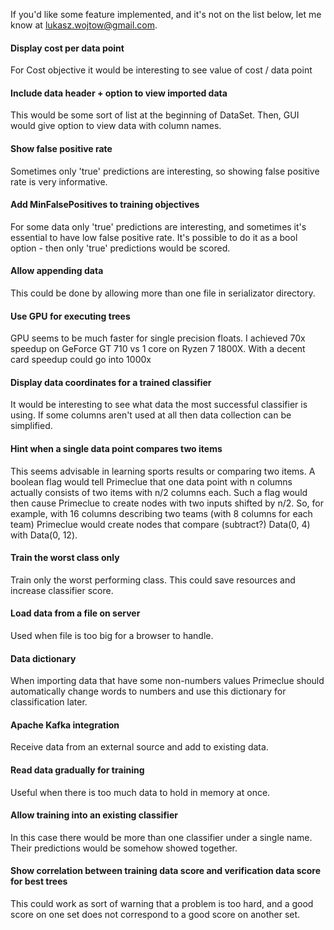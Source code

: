 If you'd like some feature implemented, and it's not on the list below, 
let me know at [lukasz.wojtow@gmail.com](mailto:lukasz.wojtow@gmail.com).<br>

<h4>Display cost per data point</h4>
For Cost objective it would be interesting to see value of cost / data point

<h4>Include data header + option to view imported data</h4>
This would be some sort of list at the beginning of DataSet. Then, GUI would give option to view data with column names. 

<h4>Show false positive rate</h4>
Sometimes only 'true' predictions are interesting, so showing false positive rate is very informative.

<h4>Add MinFalsePositives to training objectives</h4>
For some data only 'true' predictions are interesting, and sometimes it's essential to have low false positive rate.
It's possible to do it as a bool option - then only 'true' predictions would be scored.
 
<h4>Allow appending data</h4>
This could be done by allowing more than one file in serializator directory.

<h4>Use GPU for executing trees</h4>
GPU seems to be much faster for single precision floats. I achieved 70x speedup on GeForce GT 710 vs 1 core on Ryzen 7 1800X. 
With a decent card speedup could go into 1000x

<h4>Display data coordinates for a trained classifier</h4>
It would be interesting to see what data the most successful classifier is using. If some columns
aren't used at all then data collection can be simplified.
    
<h4>Hint when a single data point compares two items</h4>
This seems advisable in learning sports results or comparing two items. A boolean flag would tell Primeclue that one data point
with n columns actually consists of two items with n/2 columns each. Such a flag would then cause Primeclue
to create nodes with two inputs shifted by n/2. So, for example, with 16 columns describing two teams (with 
8 columns for each team) Primeclue would create nodes that compare (subtract?) Data(0, 4) with Data(0, 12).

<h4>Train the worst class only</h4>
Train only the worst performing class. This could save resources and increase classifier score.

<h4>Load data from a file on server</h4>
Used when file is too big for a browser to handle.

<h4>Data dictionary</h4>
When importing data that have some non-numbers values Primeclue should automatically change words to numbers and use
this dictionary for classification later.

<h4>Apache Kafka integration</h4>
Receive data from an external source and add to existing data.

<h4>Read data gradually for training</h4>
Useful when there is too much data to hold in memory at once. 

<h4>Allow training into an existing classifier</h4>
In this case there would be more than one classifier under a single name. Their predictions would be somehow showed 
together.

<h4>Show correlation between training data score and verification data score for best trees</h4>
This could work as sort of warning that a problem is too hard, and a good score on one set does not correspond to
a good score on another set. 
